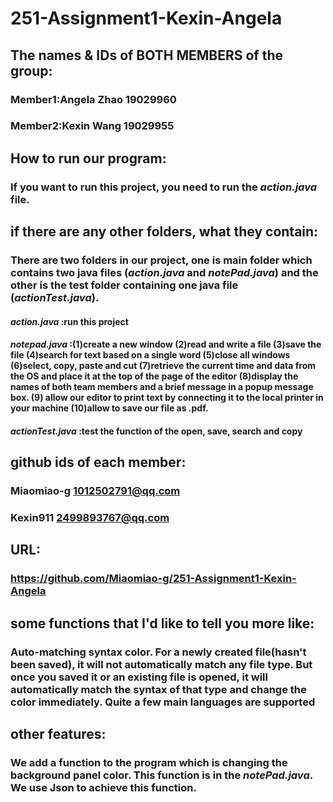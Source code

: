 # 251-Assignment1-Kexin-Angela
## The names & IDs of BOTH MEMBERS of the group:
### Member1:Angela Zhao 19029960
### Member2:Kexin Wang 19029955

## How to run our program:
### If you want to run this project, you need to run the *action.java* file.

## if there are any other folders, what they contain:
### There are two folders in our project, one is main folder which contains two java files (*action.java* and *notePad.java*) and the other is the test folder containing one java file (*actionTest.java*).
#### *action.java* :run this project
#### *notepad.java* :(1)create a new window (2)read and write a file (3)save the file (4)search for text based on a single word (5)close all windows (6)select, copy, paste and cut (7)retrieve the current time and data from the OS and place it at the top of the page of the editor (8)display the names of both team members and a brief message in a popup message box. (9) allow our editor to print text by connecting it to the local printer in your machine (10)allow to save our file as .pdf.
#### *actionTest.java* :test the function of the open, save, search and copy

## github ids of each member:
### Miaomiao-g 1012502791@qq.com
### Kexin911   2499893767@qq.com

## URL:
### https://github.com/Miaomiao-g/251-Assignment1-Kexin-Angela

## some functions that I'd like to tell you more like:
### Auto-matching syntax color. For a newly created file(hasn't been saved), it will not automatically match any file type. But once you saved it or an existing file is opened, it will automatically match the syntax of that type and change the color immediately. Quite a few main languages are supported

## other features:
### We add a function to the program which is changing the background panel color. This function is in the *notePad.java*. We use Json to achieve this function.
